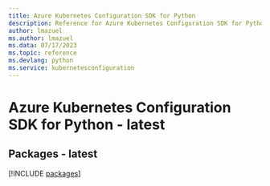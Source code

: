 ```yaml
---
title: Azure Kubernetes Configuration SDK for Python
description: Reference for Azure Kubernetes Configuration SDK for Python
author: lmazuel
ms.author: lmazuel
ms.data: 07/17/2023
ms.topic: reference
ms.devlang: python
ms.service: kubernetesconfiguration
---
```

# Azure Kubernetes Configuration SDK for Python - latest
## Packages - latest
[!INCLUDE [packages](kubernetes-configuration-index.md)]